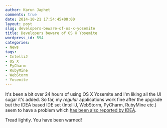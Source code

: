 ```yaml
---
author: Karun Japhet
comments: true
date: 2014-10-21 17:54:45+00:00
layout: post
slug: developers-beware-of-os-x-yosemite
title: Developers beware of OS X Yosemite
wordpress_id: 594
categories:
- News
tags:
- IntelliJ
- OS X
- PyCharm
- RubyMine
- WebStorm
- Yosemite
---
```


It's been a bit over 24 hours of using OS X Yosemite and I'm liking all the UI sugar it's added. So far, my _regular_ applications work fine after the upgrade but the IDEA based IDE set (IntelliJ, WebStorm, PyCharm, RubyMine etc.) seem to have a problem which [has been also reported by IDEA](https://intellij-support.jetbrains.com/entries/27854363-IDE-doesn-t-start-after-updating-to-Mac-OS-Yosemite-or-Mavericks).

Tread lightly. You have been warned!
